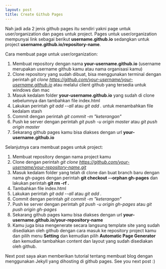 ```yaml
---
layout: post
title: Create Github Pages
---
```


Nah jadi ada 2 jenis github pages itu sendiri yakni page untuk user/organization dan pages untuk project.
Pages untuk user/organization mempunyai link sebagai berikut **username.github.io** sedangkan untuk project **username.github.io/repository-name**.

Cara membuat page untuk user/organization:


1. Membuat repository dengan nama **your-username.github.io** (username merupakan username github kamu atau nama organisasi kamu)
2. Clone repository yang sudah dibuat, bisa menggunakan terminal dengan perintah *git clone https://github.com/your-username/your-username.github.io* atau melalui client github yang tersedia untuk windows dan mac
3. Masuk kedalam folder **your-username.github.io** yang sudah di clone sebelumnya dan tambahkan file index.html
4. Lakukan perintah *git add --all* atau *git add .* untuk menambahkan file kedalam stash
5. Commit dengan perintah *git commit -m "keterangan"*
6. Push ke server dengan perintah *git push -u origin master* atau *git push origin master*
7. Sekarang github pages kamu bisa diakses dengan url **your-username.github.io**

Selanjutnya cara membuat pages untuk project:


1. Membuat repository dengan nama project kamu
2. Clone dengan perintah *git clone https://github.com/your-username/your-repository-name.git*
3. Masuk kedalam folder yang telah di clone dan buat branch baru dengan nama gh-pages dengan perintah **git checkout --orphan gh-pages** dan lakukan perintah **git rm -rf .**
4. Tambahkan file index.html
5. Lakukan perintah *git add --all* atau *git add .*
6. Commit dengan perintah *git commit -m "keterangan"*
7. Push ke server dengan perintah *git push -u origin gh-pages* atau *git push origin gh-pages*
8. Sekarang github pages kamu bisa diakses dengan url **your-username.github.io/your-repository-name**
9. Kamu juga bisa mengenerate secara langsung template site yang sudah disediakan oleh github dengan cara masuk ke repository project kamu dan pilih menu **Setting** dan kemudian pilih **Automatic Page Generator** dan kemudian tambahkan content dan layout yang sudah disediakan oleh github. 

Next post saya akan memberikan tutorial tentang membuat blog dengan menggunakan Jekyll yang dihosting di github pages. See you next post :)
